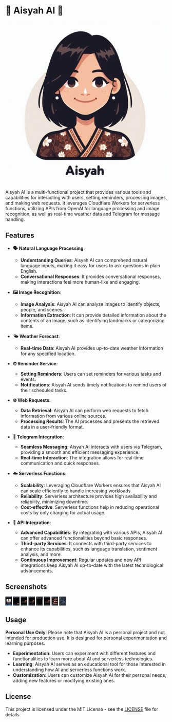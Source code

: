 # 🌟 Aisyah AI 🌟

![Avatar](https://github.com/husniadil/aisyah-ai/blob/main/assets/avatar.jpg?raw=true)

Aisyah AI is a multi-functional project that provides various tools and capabilities for interacting with users, setting reminders, processing images, and making web requests. It leverages Cloudflare Workers for serverless functions, utilizing APIs from OpenAI for language processing and image recognition, as well as real-time weather data and Telegram for message handling.

## Features

- **🗣️ Natural Language Processing**: 
  - **Understanding Queries**: Aisyah AI can comprehend natural language inputs, making it easy for users to ask questions in plain English.
  - **Conversational Responses**: It provides conversational responses, making interactions feel more human-like and engaging.

- **🖼️ Image Recognition**: 
  - **Image Analysis**: Aisyah AI can analyze images to identify objects, people, and scenes.
  - **Information Extraction**: It can provide detailed information about the contents of an image, such as identifying landmarks or categorizing items.

- **🌤️ Weather Forecast**: 
  - **Real-time Data**: Aisyah AI provides up-to-date weather information for any specified location.

- **⏰ Reminder Service**: 
  - **Setting Reminders**: Users can set reminders for various tasks and events.
  - **Notifications**: Aisyah AI sends timely notifications to remind users of their scheduled tasks.

- **🌐 Web Requests**: 
  - **Data Retrieval**: Aisyah AI can perform web requests to fetch information from various online sources.
  - **Processing Results**: The AI processes and presents the retrieved data in a user-friendly format.

- **📲 Telegram Integration**: 
  - **Seamless Messaging**: Aisyah AI interacts with users via Telegram, providing a smooth and efficient messaging experience.
  - **Real-time Interaction**: The integration allows for real-time communication and quick responses.

- **☁️ Serverless Functions**: 
  - **Scalability**: Leveraging Cloudflare Workers ensures that Aisyah AI can scale efficiently to handle increasing workloads.
  - **Reliability**: Serverless architecture provides high availability and reliability, minimizing downtime.
  - **Cost-effective**: Serverless functions help in reducing operational costs by only charging for actual usage.

- **🔗 API Integration**: 
  - **Advanced Capabilities**: By integrating with various APIs, Aisyah AI can offer advanced functionalities beyond basic responses.
  - **Third-party Services**: It connects with third-party services to enhance its capabilities, such as language translation, sentiment analysis, and more.
  - **Continuous Improvement**: Regular updates and new API integrations keep Aisyah AI up-to-date with the latest technological advancements.

## Screenshots

[<img src="https://github.com/husniadil/aisyah-ai/blob/main/assets/start-1.png?raw=true" width="20" alt="start-1" />](https://github.com/husniadil/aisyah-ai/blob/main/assets/start-1.png)
[<img src="https://github.com/husniadil/aisyah-ai/blob/main/assets/start-2.png?raw=true" width="20" alt="start-2" />](https://github.com/husniadil/aisyah-ai/blob/main/assets/start-2.png)
[<img src="https://github.com/husniadil/aisyah-ai/blob/main/assets/settings-llm-model.png?raw=true" width="20" alt="settings-llm-model" />](https://github.com/husniadil/aisyah-ai/blob/main/assets/settings-llm-model.png)
[<img src="https://github.com/husniadil/aisyah-ai/blob/main/assets/settings-persona.png?raw=true" width="20" alt="settings-persona" />](https://github.com/husniadil/aisyah-ai/blob/main/assets/settings-persona.png)
[<img src="https://github.com/husniadil/aisyah-ai/blob/main/assets/settings-voice.png?raw=true" width="20" alt="settings-voice" />](https://github.com/husniadil/aisyah-ai/blob/main/assets/settings-voice.png)
[<img src="https://github.com/husniadil/aisyah-ai/blob/main/assets/settings-chat-history.png?raw=true" width="20" alt="settings-chat-history" />](https://github.com/husniadil/aisyah-ai/blob/main/assets/settings-chat-history.png)
[<img src="https://github.com/husniadil/aisyah-ai/blob/main/assets/chat.png?raw=true" width="20" alt="chat" />](https://github.com/husniadil/aisyah-ai/blob/main/assets/chat.png)
[<img src="https://github.com/husniadil/aisyah-ai/blob/main/assets/group-chat.png?raw=true" width="20" alt="group-chat" />](https://github.com/husniadil/aisyah-ai/blob/main/assets/group-chat.png)

## Usage

**Personal Use Only**: Please note that Aisyah AI is a personal project and not intended for production use. It is designed for personal experimentation and learning purposes.

- **Experimentation**: Users can experiment with different features and functionalities to learn more about AI and serverless technologies.
- **Learning**: Aisyah AI serves as an educational tool for those interested in understanding how AI and serverless functions work.
- **Customization**: Users can customize Aisyah AI for their personal needs, adding new features or modifying existing ones.

## License

This project is licensed under the MIT License - see the [LICENSE](LICENSE) file for details.
